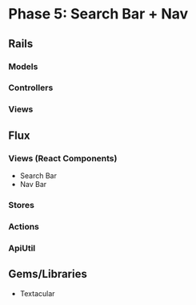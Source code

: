 # Phase 5: Search Bar + Nav

## Rails
### Models

### Controllers


### Views


## Flux
### Views (React Components)
* Search Bar
* Nav Bar

### Stores

### Actions

### ApiUtil


## Gems/Libraries
* Textacular
